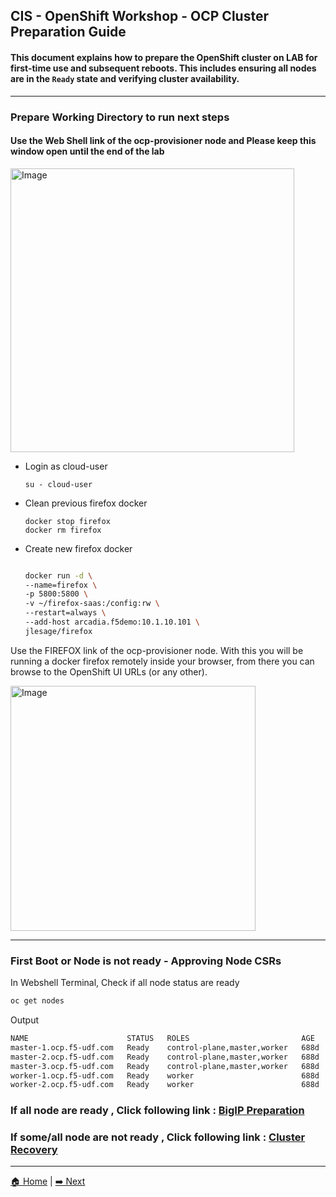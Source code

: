 ## CIS - OpenShift Workshop - OCP Cluster Preparation Guide

#### This document explains how to prepare the OpenShift cluster on LAB for first-time use and subsequent reboots. This includes ensuring all nodes are in the `Ready` state and verifying cluster availability.

---

### Prepare Working Directory to run next steps


#### Use the Web Shell link of the ocp-provisioner node and Please keep this window open until the end of the lab

<img width="454" alt="Image" src="https://github.com/user-attachments/assets/93ce4bbe-80b8-40f5-89da-3de378a97e3e" />

- Login as cloud-user
  ```
  su - cloud-user
  ```
- Clean previous firefox docker
  ```
  docker stop firefox
  docker rm firefox
  ```
- Create new firefox docker
  ```bash
  
  docker run -d \
  --name=firefox \
  -p 5800:5800 \
  -v ~/firefox-saas:/config:rw \
  --restart=always \
  --add-host arcadia.f5demo:10.1.10.101 \
  jlesage/firefox
  ```

Use the FIREFOX link of the ocp-provisioner node. With this you will be running a docker firefox remotely inside your browser, from there you can browse to the OpenShift UI URLs (or any other). 

<img width="392" alt="Image" src="https://github.com/user-attachments/assets/a0f94c0d-718c-4baf-86d5-97448fcfb551" />

---

### First Boot or Node is not ready - Approving Node CSRs

In Webshell Terminal, Check if all node status are ready
```bash
oc get nodes
```

Output
```bash
NAME                      STATUS   ROLES                         AGE    VERSION
master-1.ocp.f5-udf.com   Ready    control-plane,master,worker   688d   v1.29.8+f10c92d
master-2.ocp.f5-udf.com   Ready    control-plane,master,worker   688d   v1.29.8+f10c92d
master-3.ocp.f5-udf.com   Ready    control-plane,master,worker   688d   v1.29.8+f10c92d
worker-1.ocp.f5-udf.com   Ready    worker                        688d   v1.29.8+f10c92d
worker-2.ocp.f5-udf.com   Ready    worker                        688d   v1.29.8+f10c92d
```

### If all node are ready , Click following link : [BigIP Preparation](BigIP-Preparation.md)
### If some/all node are not ready , Click following link : [Cluster Recovery](Cluster-Recovery.md)

----

[🏠 Home](readme.md) | [➡️ Next](BigIP-Preparation.md)

